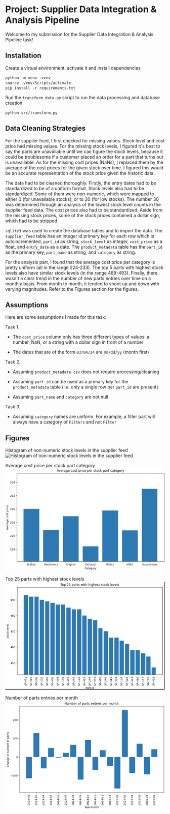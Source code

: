 # Project: Supplier Data Integration & Analysis Pipeline

Welcome to my submission for the Supplier Data Integration & Analysis Pipeline task!

## Installation

Create a virtual environment, activate it and install dependencies

```
python -m venv .venv
source .venv/Scripts/activate
pip install -r requirements.txt
```

Run the `transform_data.py` script to run the data processing and database creation

```
python src/transform.py
```

## Data Cleaning Strategies

For the supplier feed, I first checked for missing values. Stock level and cost price had missing values. For the missing stock levels, I figured it's best to say the parts are unavailable until we can figure the stock levels, because it could be troublesome if a customer placed an order for a part that turns out is unavailable. As for the missing cost prices (NaNs), I replaced them by the average of the cost prices for the given stock over time. I figured this would be an accurate representation of the stock price given the historic data.

The data had to be cleaned thoroughly. Firstly, the entry dates had to be standardized to be of a uniform format. Stock levels also had to be standardized. Some of them were non-numeric, which were mapped to either 0 (for unavailable stocks), or to 30 (for low stocks). The number 30 was determined through an analysis of the lowest stock level counts in the supplier feed data. The cost prices also had to be standardized. Aside from the missing stock prices, some of the stock prices contained a dollar sign, which had to be stripped.

`sqlite3` was used to create the database tables and to import the data. The `supplier_feed` table has an integer id primary key for each row which is autoincremented, `part_id` as string, `stock_level` as integer, `cost_price` as a float, and `entry_date` as a date. The `product_metadata` table has the `part_id` as the primary key, `part_name` as string, and `category` as string.

For the analysis part, I found that the average cost price per category is pretty uniform (all in the range 224-233). The top 5 parts with highest stock levels also have similar stock levels (in the range 489-493). Finally, there wasn't a clear trend in the number of new parts entries over time on a monthly basis. From month to month, it tended to shoot up and down with varying magnitudes. Refer to the Figures section for the figures.

## Assumptions

Here are some assumptions I made for this task:

Task 1.

- The `cost_price` column only has three different types of values: a number, NaN, or a string with a dollar sign in front of a number

- The dates that are of the form `03/04/24` are `mm/dd/yy` (month first)

Task 2.

- Assuming `product_metadata.csv` does not require processing/cleaning

- Assuming `part_id` can be used as a primary key for the `product_metadata` table (i.e. only a single row per `part_id` are present)

- Assuming `part_name` and `category` are not null

Task 3.

- Assuming `category` names are uniform. For example, a filter part will always have a category of `Filters` and not `Filter`

## Figures

Histogram of non-numeric stock levels in the supplier feed
![Histogram of non-numeric stock levels in the supplier feed](figures/nonnumeric_stock_levels_histogram.png)

Average cost price per stock part category
![Average cost price per stock part category](figures/avg_cost_price_per_category.png)

Top 25 parts with highest stock levels
![Top 25 parts with highest stock levels](figures/top_25_parts.png)

Number of parts entries per month
![Number of parts entries per month](figures/parts_per_month.png)
